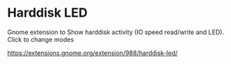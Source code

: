 # Harddisk LED

Gnome extension to Show harddisk activity (IO speed read/write and LED). Click to change modes

https://extensions.gnome.org/extension/988/harddisk-led/
